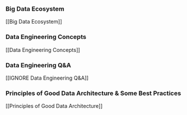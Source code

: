 
### Big Data Ecosystem
[[Big Data Ecosystem]]
### Data Engineering Concepts
[[Data Engineering Concepts]]
### Data Engineering Q&A
[[IGNORE Data Engineering Q&A]]
### Principles of Good Data Architecture & Some Best Practices
[[Principles of Good Data Architecture]]
